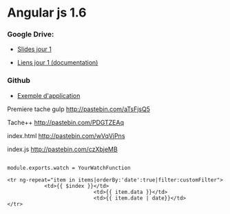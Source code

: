 # Angular js 1.6

### Google Drive:

* [Slides jour 1]

* [Liens jour 1 (documentation)]

### Github

* [Exemple d'application]


[Slides jour 1]: <https://docs.google.com/presentation/d/1uuWRPHuVyAzMaW-m5w4QO-69jHBAVHkStxR5MZCTtr8/edit?usp=sharing>

[Liens jour 1 (documentation)]: <https://docs.google.com/document/d/1FpTB2khqOOo4eYpNasKQlCgh7Nmda5nBgUgoUzJAEx8/edit>

[Exemple d'application]: <https://github.com/MarcDeletang/angular-demo/tree/master/squeletton>

[Slides jour 2]: <https://docs.google.com/presentation/d/1P3uSgZG-84QpEDZI7lwsrmoLuSFADLOXgaAKc9rzQkE/edit?usp=sharing>

[Liens jour 2 (documentation)]: <https://docs.google.com/document/d/1cwJLhNA9cWAqpZjEBK6rT-ZBfYARIVORBoMmnr74mdw/edit?usp=sharing>

Premiere tache gulp
http://pastebin.com/aTsFjsQ5

Tache++
http://pastebin.com/PDGTZEAq

index.html
http://pastebin.com/wVqVjPns

index.js
http://pastebin.com/czXbjeMB


```

module.exports.watch = YourWatchFunction

<tr ng-repeat="item in items|orderBy:'date':true|filter:customFilter">
			<td>{{ $index }}</td>
							<td>{{ item.data }}</td>
							<td>{{ item.date | date}}</td>
</tr>
```
